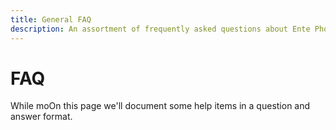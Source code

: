 ```yaml
---
title: General FAQ
description: An assortment of frequently asked questions about Ente Photos
---
```


# FAQ

While moOn this page we'll document some help items in a question and
answer format.
